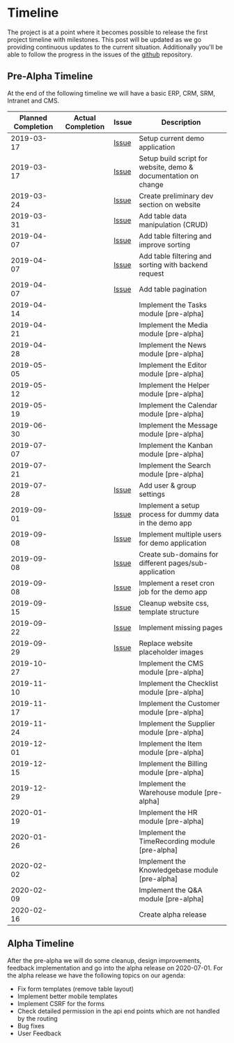 # Timeline

The project is at a point where it becomes possible to release the first project timeline with milestones. This post will be updated as we go providing continuous updates to the current situation. Additionally you'll be able to follow the progress in the issues of the [github](https://github.com/Orange-Management) repository.

## Pre-Alpha Timeline

At the end of the following timeline we will have a basic ERP, CRM, SRM, Intranet and CMS.

| Planned Completion | Actual Completion | Issue                                                            | Description                                                    |
|--------------------|-------------------|------------------------------------------------------------------|----------------------------------------------------------------|
| 2019-03-17         |                   | [Issue](https://github.com/Orange-Management/Website/issues/1)   | Setup current demo application                                 |
| 2019-03-17         |                   | [Issue](https://github.com/Orange-Management/Build/issues/7)     | Setup build script for website, demo & documentation on change |
| 2019-03-24         |                   | [Issue](https://github.com/Orange-Management/Website/issues/2)   | Create preliminary dev section on website                      |
| 2019-03-31         |                   | [Issue](https://github.com/Orange-Management/jsOMS/issues/54)    | Add table data manipulation (CRUD)                             |
| 2019-04-07         |                   | [Issue](https://github.com/Orange-Management/jsOMS/issues/50)    | Add table filtering and improve sorting                        |
| 2019-04-07         |                   | [Issue](https://github.com/Orange-Management/jsOMS/issues/55)    | Add table filtering and sorting with backend request           |
| 2019-04-07         |                   | [Issue](https://github.com/Orange-Management/Modules/issues/171) | Add table pagination                                           |
| 2019-04-14         |                   |                                                                  | Implement the Tasks module [pre-alpha]                         |
| 2019-04-21         |                   |                                                                  | Implement the Media module [pre-alpha]                         |
| 2019-04-28         |                   |                                                                  | Implement the News module [pre-alpha]                          |
| 2019-05-05         |                   |                                                                  | Implement the Editor module [pre-alpha]                        |
| 2019-05-12         |                   |                                                                  | Implement the Helper module [pre-alpha]                        |
| 2019-05-19         |                   |                                                                  | Implement the Calendar module [pre-alpha]                      |
| 2019-06-30         |                   |                                                                  | Implement the Message module [pre-alpha]                       |
| 2019-07-07         |                   |                                                                  | Implement the Kanban module [pre-alpha]                        |
| 2019-07-21         |                   |                                                                  | Implement the Search module [pre-alpha]                        |
| 2019-07-28         |                   | [Issue](https://github.com/Orange-Management/Modules/issues/172) | Add user & group settings                                      |
| 2019-09-01         |                   | [Issue](https://github.com/Orange-Management/Modules/issues/173) | Implement a setup process for dummy data in the demo app       |
| 2019-09-08         |                   | [Issue](https://github.com/Orange-Management/Website/issues/3)   | Implement multiple users for demo application                  |
| 2019-09-08         |                   | [Issue](https://github.com/Orange-Management/Website/issues/4)   | Create sub-domains for different pages/sub-application         |
| 2019-09-08         |                   | [Issue](https://github.com/Orange-Management/Website/issues/5)   | Implement a reset cron job for the demo app                    |
| 2019-09-15         |                   | [Issue](https://github.com/Orange-Management/Website/issues/6)   | Cleanup website css, template structure                        |
| 2019-09-22         |                   | [Issue](https://github.com/Orange-Management/Website/issues/7)   | Implement missing pages                                        |
| 2019-09-29         |                   | [Issue](https://github.com/Orange-Management/Website/issues/8)   | Replace website placeholder images                             |
| 2019-10-27         |                   |                                                                  | Implement the CMS module [pre-alpha]                           |
| 2019-11-10         |                   |                                                                  | Implement the Checklist module [pre-alpha]                     |
| 2019-11-17         |                   |                                                                  | Implement the Customer module [pre-alpha]                      |
| 2019-11-24         |                   |                                                                  | Implement the Supplier module [pre-alpha]                      |
| 2019-12-01         |                   |                                                                  | Implement the Item module [pre-alpha]                          |
| 2019-12-15         |                   |                                                                  | Implement the Billing module [pre-alpha]                       |
| 2019-12-29         |                   |                                                                  | Implement the Warehouse module [pre-alpha]                     |
| 2020-01-19         |                   |                                                                  | Implement the HR module [pre-alpha]                            |
| 2020-01-26         |                   |                                                                  | Implement the TimeRecording module [pre-alpha]                 |
| 2020-02-02         |                   |                                                                  | Implement the Knowledgebase module [pre-alpha]                 |
| 2020-02-09         |                   |                                                                  | Implement the Q&A module [pre-alpha]                           |
| 2020-02-16         |                   |                                                                  | Create alpha release                                           |

## Alpha Timeline

After the pre-alpha we will do some cleanup, design improvements, feedback implementation and go into the alpha release on 2020-07-01. For the alpha release we have the following topics on our agenda:

* Fix form templates (remove table layout)
* Implement better mobile templates
* Implement CSRF for the forms
* Check detailed permission in the api end points which are not handled by the routing
* Bug fixes
* User Feedback